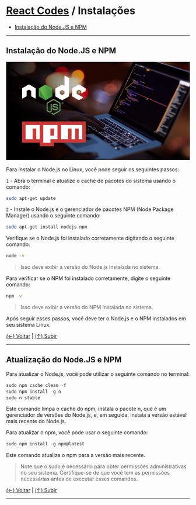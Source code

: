 # [React Codes](https://github.com/systemboys/React_Codes#react-codes "React Codes") / Instalações

- [Instalação do Node.JS e NPM](#instala%C3%A7%C3%A3o-do-nodejs-e-npm "Instalação do Node.JS e NPM")

---

## Instalação do Node.JS e NPM

[![Imagem de exemplo](https://github.com/systemboys/React_Codes/raw/main/Instala%C3%A7%C3%B5es/Node_%26_NPM/NodeJS-and-NPM.png "Imagem de exemplo")](https://github.com/systemboys/React_Codes/raw/main/Instala%C3%A7%C3%B5es/Node_%26_NPM/NodeJS-and-NPM.png "Imagem de exemplo")

Para instalar o Node.js no Linux, você pode seguir os seguintes passos:

`1` - Abra o terminal e atualize o cache de pacotes do sistema usando o comando:

```bash
sudo apt-get update
```

`2` - Instale o Node.js e o gerenciador de pacotes NPM (Node Package Manager) usando o seguinte comando:

```bash
sudo apt-get install nodejs npm
```

Verifique se o Node.js foi instalado corretamente digitando o seguinte comando:

```bash
node -v
```

> Isso deve exibir a versão do Node.js instalada no sistema.

Para verificar se o NPM foi instalado corretamente, digite o seguinte comando:

```bash
npm -v
```

> Isso deve exibir a versão do NPM instalada no sistema.

Após seguir esses passos, você deve ter o Node.js e o NPM instalados em seu sistema Linux.

[(&larr;) Voltar](https://github.com/systemboys/React_Codes#react-codes "Voltar ao Sumário") | 
[(&uarr;) Subir](#react-codes--instala%C3%A7%C3%B5es "Subir para o topo")

---

## Atualização do Node.JS e NPM

Para atualizar o Node.js, você pode utilizar o seguinte comando no terminal:

```javascript
sudo npm cache clean -f
sudo npm install -g n
sudo n stable
```

Este comando limpa o cache do npm, instala o pacote n, que é um gerenciador de versões do Node.js, e, em seguida, instala a versão estável mais recente do Node.js.

Para atualizar o npm, você pode usar o seguinte comando:

```javascript
sudo npm install -g npm@latest
```

Este comando atualiza o npm para a versão mais recente.

> Note que o sudo é necessário para obter permissões administrativas no seu sistema. Certifique-se de que você tem as permissões necessárias antes de executar esses comandos.

[(&larr;) Voltar](https://github.com/systemboys/React_Codes#react-codes "Voltar ao Sumário") | 
[(&uarr;) Subir](#react-codes--instala%C3%A7%C3%B5es "Subir para o topo")

---

